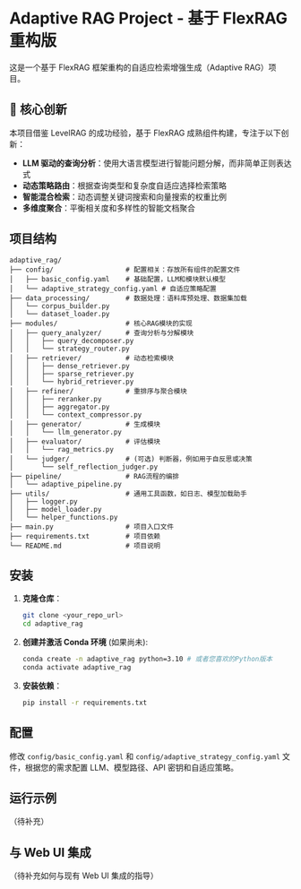 # Adaptive RAG Project - 基于 FlexRAG 重构版

这是一个基于 FlexRAG 框架重构的自适应检索增强生成（Adaptive RAG）项目。

## 🎯 核心创新

本项目借鉴 LevelRAG 的成功经验，基于 FlexRAG 成熟组件构建，专注于以下创新：

- **LLM 驱动的查询分析**：使用大语言模型进行智能问题分解，而非简单正则表达式
- **动态策略路由**：根据查询类型和复杂度自适应选择检索策略
- **智能混合检索**：动态调整关键词搜索和向量搜索的权重比例
- **多维度聚合**：平衡相关度和多样性的智能文档聚合

## 项目结构

```
adaptive_rag/
├── config/                  # 配置相关：存放所有组件的配置文件
│   ├── basic_config.yaml    # 基础配置，LLM和模块默认模型
│   └── adaptive_strategy_config.yaml # 自适应策略配置
├── data_processing/         # 数据处理：语料库预处理、数据集加载
│   └── corpus_builder.py
│   └── dataset_loader.py
├── modules/                 # 核心RAG模块的实现
│   ├── query_analyzer/      # 查询分析与分解模块
│   │   ├── query_decomposer.py
│   │   └── strategy_router.py
│   ├── retriever/           # 动态检索模块
│   │   ├── dense_retriever.py
│   │   ├── sparse_retriever.py
│   │   └── hybrid_retriever.py
│   ├── refiner/             # 重排序与聚合模块
│   │   ├── reranker.py
│   │   ├── aggregator.py
│   │   └── context_compressor.py
│   ├── generator/           # 生成模块
│   │   └── llm_generator.py
│   ├── evaluator/           # 评估模块
│   │   └── rag_metrics.py
│   └── judger/              # (可选) 判断器，例如用于自反思或决策
│       └── self_reflection_judger.py
├── pipeline/                # RAG流程的编排
│   └── adaptive_pipeline.py
├── utils/                   # 通用工具函数，如日志、模型加载助手
│   ├── logger.py
│   ├── model_loader.py
│   └── helper_functions.py
├── main.py                  # 项目入口文件
├── requirements.txt         # 项目依赖
└── README.md                # 项目说明
```

## 安装

1.  **克隆仓库**：
    ```bash
    git clone <your_repo_url>
    cd adaptive_rag
    ```

2.  **创建并激活 Conda 环境** (如果尚未):
    ```bash
    conda create -n adaptive_rag python=3.10 # 或者您喜欢的Python版本
    conda activate adaptive_rag
    ```

3.  **安装依赖**：
    ```bash
    pip install -r requirements.txt
    ```

## 配置

修改 `config/basic_config.yaml` 和 `config/adaptive_strategy_config.yaml` 文件，根据您的需求配置 LLM、模型路径、API 密钥和自适应策略。

## 运行示例

（待补充）

## 与 Web UI 集成

（待补充如何与现有 Web UI 集成的指导） 